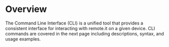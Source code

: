 # Overview

The Command Line Interface \(CLI\) is a unified tool that provides a consistent interface for interacting with remote.it on a given device. CLI commands are covered in the next page including descriptions, syntax, and usage examples.



